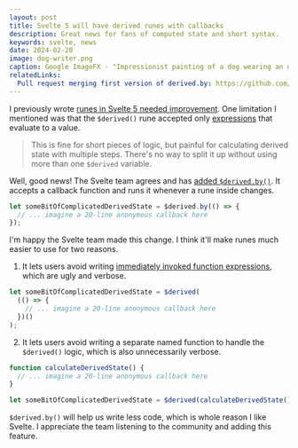 ```yaml
---
layout: post
title: Svelte 5 will have derived runes with callbacks
description: Great news for fans of computed state and short syntax.
keywords: svelte, news
date: 2024-02-20
image: dog-writer.png
caption: Google ImageFX - "Impressionist painting of a dog wearing an orange cape writing in the library. The dog looks happy."
relatedLinks:
  Pull request merging first version of derived.by: https://github.com/sveltejs/svelte/pull/10240
---
```


<script>
  import {base} from '$app/paths';
</script>

I previously wrote [runes in Svelte 5 needed improvement]({base}/blog/svelte-5-runes-impressions). One limitation I mentioned was that the `$derived()` rune accepted only [expressions](https://developer.mozilla.org/en-US/docs/Web/JavaScript/Guide/Expressions_and_Operators) that evaluate to a value.

> This is fine for short pieces of logic, but painful for calculating derived state with multiple steps. There's no way to split it up without using more than one `$derived` variable.

Well, good news! The Svelte team agrees and has [added `$derived.by()`](https://github.com/sveltejs/svelte/pull/10240). It accepts a callback function and runs it whenever a rune inside changes.

```typescript
let someBitOfComplicatedDerivedState = $derived.by(() => {
  // ... imagine a 20-line anonymous callback here
});
```

I'm happy the Svelte team made this change. I think it'll make runes much easier to use for two reasons.

1. It lets users avoid writing [immediately invoked function expressions](https://developer.mozilla.org/en-US/docs/Glossary/IIFE), which are ugly and verbose.

```typescript
let someBitOfComplicatedDerivedState = $derived(
  (() => {
    // ... imagine a 20-line anonymous callback here
  })()
);
```

2. It lets users avoid writing a separate named function to handle the `$derived()` logic, which is also unnecessarily verbose.

```typescript
function calculateDerivedState() {
  // ... imagine a 20-line anonymous callback here
}

let someBitOfComplicatedDerivedState = $derived(calculateDerivedState());
```

`$derived.by()` will help us write less code, which is whole reason I like Svelte. I appreciate the team listening to the community and adding this feature.
